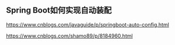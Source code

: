 ## Spring Boot如何实现自动装配
https://www.cnblogs.com/javaguide/p/springboot-auto-config.html

https://www.cnblogs.com/shamo89/p/8184960.html